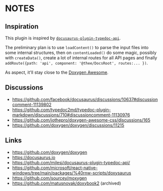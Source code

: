 # NOTES

## Inspiration

This plugin is inspired by [`docusaurus-plugin-typedoc-api`](https://github.com/milesj/docusaurus-plugin-typedoc-api/).

The preliminary plan is to use `loadContent()` to parse the input files into some internal structures, 
then on `contentLoaded()` do some magic, possibly with `createData()`, create a lot of internal routes 
for all API pages and finally `addRoute({path: 'api', component: '@thee/DocsRoot', routes:... })`.

As aspect, it'll stay close to the [Doxygen Awesome](https://jothepro.github.io/doxygen-awesome-css/).

## Discussions

- https://github.com/facebook/docusaurus/discussions/10637#discussioncomment-11139802
- https://github.com/typedoc2md/typedoc-plugin-markdown/discussions/710#discussioncomment-11130976
- https://github.com/jothepro/doxygen-awesome-css/discussions/165
- https://github.com/doxygen/doxygen/discussions/11215

## Links

- https://github.com/doxygen/doxygen
- https://docusaurus.io
- https://github.com/milesj/docusaurus-plugin-typedoc-api/
- https://github.com/microsoft/react-native-windows/tree/main/packages/%40rnw-scripts/doxysaurus
- https://github.com/sourcey/moxygen
- https://github.com/matusnovak/doxybook2 (archived)

